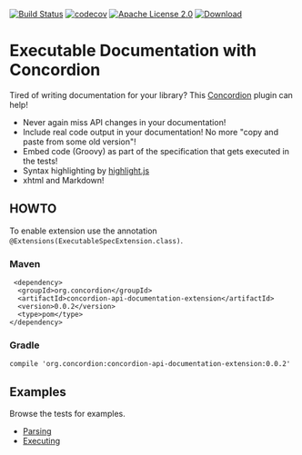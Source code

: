 [![Build Status](https://travis-ci.org/concordion/concordion-api-documentation-extension.svg?branch=master)](https://travis-ci.org/concordion/concordion-api-documentation-extension)
[![codecov](https://codecov.io/gh/concordion/concordion-api-documentation-extension/branch/master/graph/badge.svg)](https://codecov.io/gh/concordion/concordion-api-documentation-extension)
[![Apache License 2.0](https://img.shields.io/badge/license-Apache%202.0-blue.svg)](http://www.apache.org/licenses/LICENSE-2.0.html)
[![Download](https://api.bintray.com/packages/concordion/maven/concordion-api-documentation-extension/images/download.svg) ](https://bintray.com/concordion/maven/concordion-api-documentation-extension/_latestVersion)

# Executable Documentation with Concordion

Tired of writing documentation for your library? This [Concordion](http://concordion.org/) plugin can help!

* Never again miss API changes in your documentation!
* Include real code output in your documentation! No more "copy and paste from some old version"!
* Embed code (Groovy) as part of the specification that gets executed in the tests!
* Syntax highlighting by [highlight.js](https://highlightjs.org/)
* xhtml and Markdown!

## HOWTO

To enable extension use the annotation `@Extensions(ExecutableSpecExtension.class)`.
  
### Maven
     <dependency>
      <groupId>org.concordion</groupId>
      <artifactId>concordion-api-documentation-extension</artifactId>
      <version>0.0.2</version>
      <type>pom</type>
    </dependency>


### Gradle

    compile 'org.concordion:concordion-api-documentation-extension:0.0.2'

## Examples

Browse the tests for examples. 

* [Parsing](parsing/Parsing.html)
* [Executing](executing/Executing.html)
